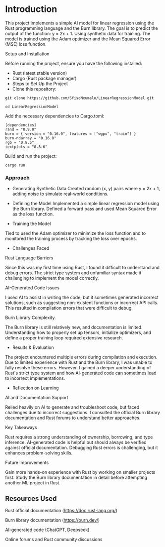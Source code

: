 # Introduction

This project implements a simple AI model for linear regression using the Rust programming language and the Burn library. The goal is to predict the output of the function: y = 2x + 1. Using synthetic data for training. The model is trained using the Adam optimizer and the Mean Squared Error (MSE) loss function.

Setup and Installation

Before running the project, ensure you have the following installed:

- Rust (latest stable version)
- Cargo (Rust package manager)
- Steps to Set Up the Project
- Clone this repository:

```
git clone https://github.com/SfisoNxumalo/LinearRegressionModel.git
```

```
cd LinearRegressionModel
```

Add the necessary dependencies to Cargo.toml:

```
[dependencies]
rand = "0.9.0"
burn = { version = "0.16.0", features = ["wgpu", "train"] }
burn-ndarray = "0.16.0"
rgb = "0.8.5"
textplots = "0.8.6"
```
Build and run the project:

```
cargo run
```

### Approach
- Generating Synthetic Data
Created random (x, y) pairs where y = 2x + 1, adding noise to simulate real-world conditions.

- Defining the Model
Implemented a simple linear regression model using the Burn library. Defined a forward pass and used Mean Squared Error as the loss function.

- Training the Model

Tied to used the Adam optimizer to minimize the loss function and to monitored the training process by tracking the loss over epochs.

- Challenges Faced

Rust Language Barriers

Since this was my first time using Rust, I found it difficult to understand and debug errors. The strict type system and unfamiliar syntax made it challenging to implement the model correctly.

AI-Generated Code Issues

I used AI to assist in writing the code, but it sometimes generated incorrect solutions, such as suggesting non-existent functions or incorrect API calls. This resulted in compilation errors that were difficult to debug.

Burn Library Complexity.

The Burn library is still relatively new, and documentation is limited. Understanding how to properly set up tensors, initialize optimizers, and define a proper training loop required extensive research.

- Results & Evaluation

The project encountered multiple errors during compilation and execution. Due to limited experience with Rust and the Burn library, I was unable to fully resolve these errors. However, I gained a deeper understanding of Rust's strict type system and how AI-generated code can sometimes lead to incorrect implementations.

- Reflection on Learning

AI and Documentation Support

Relied heavily on AI to generate and troubleshoot code, but faced challenges due to incorrect suggestions. I consulted the official Burn library documentation and Rust forums to understand better approaches.

Key Takeaways

Rust requires a strong understanding of ownership, borrowing, and type inference. AI-generated code is helpful but should always be verified against official documentation. Debugging Rust errors is challenging, but it enhances problem-solving skills.

Future Improvements

Gain more hands-on experience with Rust by working on smaller projects first. Study the Burn library documentation in detail before attempting another ML project in Rust.

## Resources Used

Rust official documentation (https://doc.rust-lang.org/)

Burn library documentation (https://burn.dev/)

AI-generated code (ChatGPT, Deepseek)

Online forums and Rust community discussions